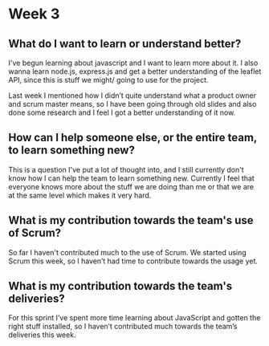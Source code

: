 # Week 3 
## What do I want to learn or understand better?
I've begun learning about javascript and I want to learn more about it. I also wanna learn node.js, express.js and get a better understanding of the leaflet API, since this is stuff we might/ going to  use for the project. 

Last week I mentioned how I didn’t quite understand what a product owner and scrum master means, so I have been going through old slides and also done some research and I feel I got a better understanding of it now.

## How can I help someone else, or the entire team, to learn something new?
This is a question I've put a lot of thought into, and I still currently don't know how I can help the team to learn something new. Currently I feel that everyone knows more about the stuff we are doing than me or that we are at the same level which makes it very hard.



## What is my contribution towards the team's use of Scrum?
So far I haven't contributed much to the use of Scrum.  We started using Scrum this week, so I haven’t had time to contribute towards the usage yet.

## What is my contribution towards the team's deliveries?
For this sprint I’ve spent more time learning about JavaScript and gotten the right stuff installed, so I haven’t contributed much towards the team’s deliveries this week.